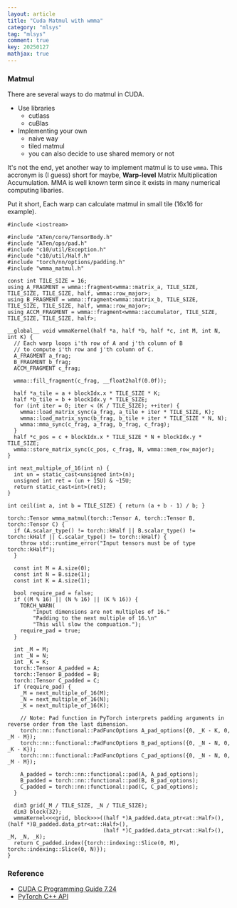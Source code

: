 ```yaml
---
layout: article
title: "Cuda Matmul with wmma"
category: "mlsys"
tag: "mlsys"
comment: true
key: 20250127
mathjax: true
---
```


### Matmul

There are several ways to do matmul in CUDA.
- Use libraries
    - cutlass
    - cuBlas
- Implementing your own
    - naive way
    - tiled matmul
    - you can also decide to use shared memory or not

It's not the end, yet another way to implement matmul is to use `wmma`. This accronym is (I guess) short for maybe, **Warp-level** Matrix Multiplication Accumulation. MMA is well known term since it exists in many numerical computing libaries.

Put it short, Each warp can calculate matmul in small tile (16x16 for example).

```CUDA
#include <iostream>

#include "ATen/core/TensorBody.h"
#include "ATen/ops/pad.h"
#include "c10/util/Exception.h"
#include "c10/util/Half.h"
#include "torch/nn/options/padding.h"
#include "wmma_matmul.h"

const int TILE_SIZE = 16;
using A_FRAGMENT = wmma::fragment<wmma::matrix_a, TILE_SIZE, TILE_SIZE, TILE_SIZE, half, wmma::row_major>;
using B_FRAGMENT = wmma::fragment<wmma::matrix_b, TILE_SIZE, TILE_SIZE, TILE_SIZE, half, wmma::row_major>;
using ACCM_FRAGMENT = wmma::fragment<wmma::accumulator, TILE_SIZE, TILE_SIZE, TILE_SIZE, half>;

__global__ void wmmaKernel(half *a, half *b, half *c, int M, int N, int K) {
  // Each warp loops i'th row of A and j'th column of B
  // to compute i'th row and j'th column of C.
  A_FRAGMENT a_frag;
  B_FRAGMENT b_frag;
  ACCM_FRAGMENT c_frag;

  wmma::fill_fragment(c_frag, __float2half(0.0f));

  half *a_tile = a + blockIdx.x * TILE_SIZE * K;
  half *b_tile = b + blockIdx.y * TILE_SIZE;
  for (int iter = 0; iter < (K / TILE_SIZE); ++iter) {
    wmma::load_matrix_sync(a_frag, a_tile + iter * TILE_SIZE, K);
    wmma::load_matrix_sync(b_frag, b_tile + iter * TILE_SIZE * N, N);
    wmma::mma_sync(c_frag, a_frag, b_frag, c_frag);
  }
  half *c_pos = c + blockIdx.x * TILE_SIZE * N + blockIdx.y * TILE_SIZE;
  wmma::store_matrix_sync(c_pos, c_frag, N, wmma::mem_row_major);
}

int next_multiple_of_16(int n) {
  int un = static_cast<unsigned int>(n);
  unsigned int ret = (un + 15U) & ~15U;
  return static_cast<int>(ret);
}

int ceil(int a, int b = TILE_SIZE) { return (a + b - 1) / b; }

torch::Tensor wmma_matmul(torch::Tensor A, torch::Tensor B, torch::Tensor C) {
  if (A.scalar_type() != torch::kHalf || B.scalar_type() != torch::kHalf || C.scalar_type() != torch::kHalf) {
    throw std::runtime_error("Input tensors must be of type torch::kHalf");
  }

  const int M = A.size(0);
  const int N = B.size(1);
  const int K = A.size(1);

  bool require_pad = false;
  if ((M % 16) || (N % 16) || (K % 16)) {
    TORCH_WARN(
        "Input dimensions are not multiples of 16."
        "Padding to the next multiple of 16.\n"
        "This will slow the compuation.");
    require_pad = true;
  }

  int _M = M;
  int _N = N;
  int _K = K;
  torch::Tensor A_padded = A;
  torch::Tensor B_padded = B;
  torch::Tensor C_padded = C;
  if (require_pad) {
    _M = next_multiple_of_16(M);
    _N = next_multiple_of_16(N);
    _K = next_multiple_of_16(K);

    // Note: Pad function in PyTorch interprets padding arguments in reverse order from the last dimension.
    torch::nn::functional::PadFuncOptions A_pad_options({0, _K - K, 0, _M - M});
    torch::nn::functional::PadFuncOptions B_pad_options({0, _N - N, 0, _K - K});
    torch::nn::functional::PadFuncOptions C_pad_options({0, _N - N, 0, _M - M});

    A_padded = torch::nn::functional::pad(A, A_pad_options);
    B_padded = torch::nn::functional::pad(B, B_pad_options);
    C_padded = torch::nn::functional::pad(C, C_pad_options);
  }

  dim3 grid(_M / TILE_SIZE, _N / TILE_SIZE);
  dim3 block(32);
  wmmaKernel<<<grid, block>>>((half *)A_padded.data_ptr<at::Half>(), (half *)B_padded.data_ptr<at::Half>(),
                              (half *)C_padded.data_ptr<at::Half>(), _M, _N, _K);
  return C_padded.index({torch::indexing::Slice(0, M), torch::indexing::Slice(0, N)});
}
```


### Reference
- [CUDA C Programming Guide 7.24](https://docs.nvidia.com/cuda/cuda-c-programming-guide/index.html?highlight=wmma#warp-matrix-functions)
- [PyTorch C++ API](https://pytorch.org/cppdocs/)